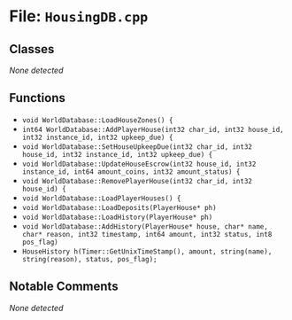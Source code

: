 # File: `HousingDB.cpp`

## Classes

_None detected_

## Functions

- `void WorldDatabase::LoadHouseZones() {`
- `int64 WorldDatabase::AddPlayerHouse(int32 char_id, int32 house_id, int32 instance_id, int32 upkeep_due) {`
- `void WorldDatabase::SetHouseUpkeepDue(int32 char_id, int32 house_id, int32 instance_id, int32 upkeep_due) {`
- `void WorldDatabase::UpdateHouseEscrow(int32 house_id, int32 instance_id, int64 amount_coins, int32 amount_status) {`
- `void WorldDatabase::RemovePlayerHouse(int32 char_id, int32 house_id) {`
- `void WorldDatabase::LoadPlayerHouses() {`
- `void WorldDatabase::LoadDeposits(PlayerHouse* ph)`
- `void WorldDatabase::LoadHistory(PlayerHouse* ph)`
- `void WorldDatabase::AddHistory(PlayerHouse* house, char* name, char* reason, int32 timestamp, int64 amount, int32 status, int8 pos_flag)`
- `HouseHistory h(Timer::GetUnixTimeStamp(), amount, string(name), string(reason), status, pos_flag);`

## Notable Comments

_None detected_
